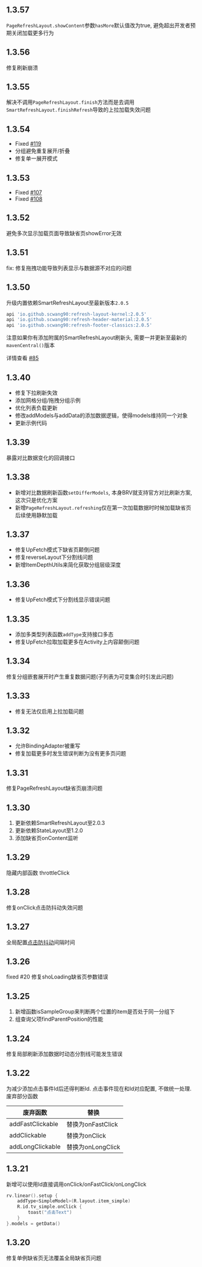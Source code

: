## 1.3.57
`PageRefreshLayout.showContent`参数`hasMore`默认值改为true, 避免超出开发者预期关闭加载更多行为

## 1.3.56
修复刷新崩溃

## 1.3.55
解决不调用`PageRefreshLayout.finish`方法而是去调用`SmartRefreshLayout.finishRefresh`导致的上拉加载失效问题


## 1.3.54
- Fixed [#119](https://github.com/liangjingkanji/BRV/issues/119)
- 分组避免重复展开/折叠
- 修复单一展开模式

## 1.3.53
- Fixed [#107](https://github.com/liangjingkanji/BRV/issues/107)
- Fixed [#108](https://github.com/liangjingkanji/BRV/issues/108)

## 1.3.52
避免多次显示加载页面导致缺省页showError无效

## 1.3.51
fix: 修复拖拽功能导致列表显示与数据源不对应的问题

## 1.3.50
升级内置依赖SmartRefreshLayout至最新版本`2.0.5`
```groovy
api 'io.github.scwang90:refresh-layout-kernel:2.0.5'
api 'io.github.scwang90:refresh-header-material:2.0.5'
api 'io.github.scwang90:refresh-footer-classics:2.0.5'
```
注意如果你有添加附属的SmartRefreshLayout刷新头, 需要一并更新至最新的`mavenCentral()`版本

详情查看 [#85](https://github.com/liangjingkanji/BRV/issues/85)

## 1.3.40
- 修复下拉刷新失效
- 添加网格分组/拖拽分组示例
- 优化列表负载更新
- 修改addModels与addData的添加数据逻辑，使得models维持同一个对象
- 更新示例代码

## 1.3.39
暴露对比数据变化的回调接口

## 1.3.38
- 新增对比数据刷新函数`setDifferModels`, 本身BRV就支持官方对比刷新方案, 这次只是优化方案
- 新增`PageRefreshLayout.refreshing`仅在第一次加载数据时时候加载缺省页后续使用静默加载

## 1.3.37
- 修复UpFetch模式下缺省页颠倒问题
- 修复reverseLayout下分割线问题
- 新增ItemDepthUtils来简化获取分组层级深度

## 1.3.36
- 修复UpFetch模式下分割线显示错误问题

## 1.3.35
- 添加多类型列表函数`addType`支持接口多态
- 修复UpFetch拉取加载更多在Activity上内容颠倒问题

## 1.3.34
修复分组嵌套展开时产生重复数据问题(子列表为可变集合时引发此问题)

## 1.3.33
- 修复无法仅启用上拉加载问题

## 1.3.32
- 允许BindingAdapter被重写
- 修复加载更多时发生错误判断为没有更多页问题

## 1.3.31
修复PageRefreshLayout缺省页崩溃问题

## 1.3.30
1. 更新依赖SmartRefreshLayout至2.0.3
1. 更新依赖StateLayout至1.2.0
2. 添加缺省页onContent监听

## 1.3.29
隐藏内部函数 throttleClick

## 1.3.28
修复onClick点击防抖动失效问题

## 1.3.27
全局配置[点击防抖动](click.md#_4)间隔时间

## 1.3.26
fixed #20 修复shoLoading缺省页参数错误

## 1.3.25
1. 新增函数isSampleGroup来判断两个位置的item是否处于同一分组下
1.  组查询父项findParentPosition的性能

## 1.3.24
修复局部刷新添加数据时动态分割线可能发生错误

## 1.3.22
为减少添加点击事件Id后还得判断Id. 点击事件现在和Id对应配置, 不做统一处理. 废弃部分函数

| 废弃函数 | 替换 |
|-|-|
| addFastClickable| 替换为onFastClick |
| addClickable | 替换为onClick |
| addLongClickable | 替换为onLongClick |

## 1.3.21
新增可以使用Id直接调用onClick/onFastClick/onLongClick
```kotlin
rv.linear().setup {
    addType<SimpleModel>(R.layout.item_simple)
    R.id.tv_simple.onClick {
        toast("点击Text")
    }
}.models = getData()
```

## 1.3.20
修复单例缺省页无法覆盖全局缺省页问题


